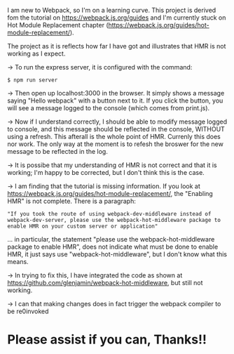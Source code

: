 
I am new to Webpack, so I'm on a learning curve. This project is derived fom the tutorial on https://webpack.js.org/guides and I'm currently stuck on Hot Module Replacement chapter (https://webpack.js.org/guides/hot-module-replacement/).

The project as it is reflects how far I have got and illustrates that HMR is
not working as I expect.

-> To run the express server, it is configured with the command:

    $ npm run server

-> Then open up localhost:3000 in the browser. It simply shows a message
saying "Hello webpack" with a button next to it. If you click the button,
you will see a message logged to the console (which comes from print.js).

-> Now if I understand correctly, I should be able to modify message
logged to console, and this message should be reflected in the console,
WITHOUT using a refresh. This afterall is the whole point of HMR. Currenly
this does nor work. The only way at the moment is to refesh the broswer for
the new message to be reflected in the log.

-> It is possibe that my understanding of HMR is not correct and that it is working;
I'm happy to be corrected, but I don't think this is the case.

-> I am finding that the tutorial is missing information. If you look at
https://webpack.js.org/guides/hot-module-replacement/, the "Enabling HMR"
is not complete. There is a paragraph:

    "If you took the route of using webpack-dev-middleware instead of webpack-dev-server, please use the webpack-hot-middleware package to enable HMR on your custom server or application"

... in particular, the statement "please use the webpack-hot-middleware package to enable HMR", does not indicate what must be done to enable HMR, it just says use
"webpack-hot-middleware", but I don't know what this means.

-> In trying to fix this, I have integrated the code as shown at
https://github.com/glenjamin/webpack-hot-middleware, but still not working.

-> I can that making changes does in fact trigger the webpack compiler to 
be re0invoked

Please assist if you can, Thanks!!
==================================







